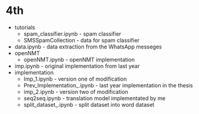 # 4th
- tutorials
    - spam_classifier.ipynb - spam classifier
    - SMSSpamCollection - data for spam classifier
- data.ipynb - data extraction from the WhatsApp messeges 
- openNMT
    - openNMT.ipynb - openNMT implementation
- imp.ipynb - original implementation from last year
- implementation
    - Imp_1.ipynb - version one of modification 
    - Prev_Implementation_.ipynb - last year implementation in the thesis
    - imp_2.ipynb -  version two of modification 
    - seq2seq.ipynb - translation model implementated by me
    - split_dataset_.ipynb - split dataset into word dataset
